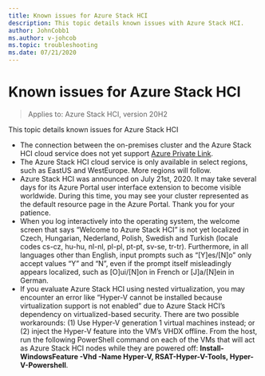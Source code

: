 ```yaml
---
title: Known issues for Azure Stack HCI
description: This topic details known issues with Azure Stack HCI.
author: JohnCobb1
ms.author: v-johcob
ms.topic: troubleshooting
ms.date: 07/21/2020
---
```


# Known issues for Azure Stack HCI

>Applies to: Azure Stack HCI, version 20H2

This topic details known issues for Azure Stack HCI

- The connection between the on-premises cluster and the Azure Stack HCI cloud service does not yet support [Azure Private Link](https://azure.microsoft.com/services/private-link).
- The Azure Stack HCI cloud service is only available in select regions, such as EastUS and WestEurope. More regions will follow.
- Azure Stack HCI was announced on July 21st, 2020. It may take several days for its Azure Portal user interface extension to become visible worldwide. During this time, you may see your cluster represented as the default resource page in the Azure Portal. Thank you for your patience.
- When you log interactively into the operating system, the welcome screen that says “Welcome to Azure Stack HCI” is not yet localized in Czech, Hungarian, Nederland, Polish, Swedish and Turkish (locale codes cs-cz, hu-hu, nl-nl, pl-pl, pt-pt, sv-se, tr-tr). Furthermore, in all languages other than English, input prompts such as “[Y]es/[N]o” only accept values “Y” and “N”, even if the prompt itself misleadingly appears localized, such as [O]ui/[N]on in French or [J]a/[N]ein in German.
- If you evaluate Azure Stack HCI using nested virtualization, you may encounter an error like “Hyper-V cannot be installed because virtualization support is not enabled” due to Azure Stack HCI’s dependency on virtualized-based security. There are two possible workarounds: (1) Use Hyper-V generation 1 virtual machines instead; or (2) inject the Hyper-V feature into the VM’s VHDX offline. From the host, run the following PowerShell command on each of the VMs that will act as Azure Stack HCI nodes while they are powered off: **Install-WindowsFeature -Vhd <path> -Name Hyper-V, RSAT-Hyper-V-Tools, Hyper-V-Powershell**.
